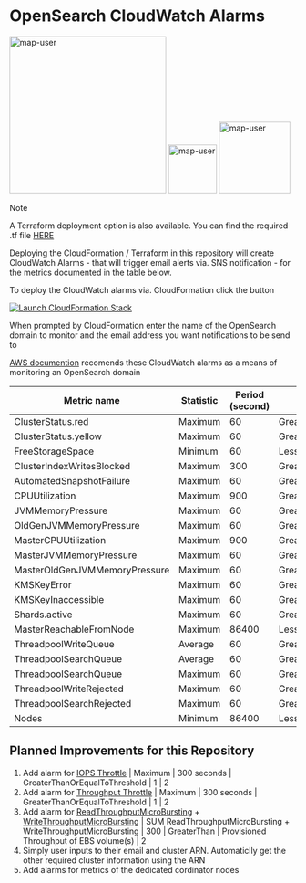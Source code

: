 # OpenSearch CloudWatch Alarms

<img width="275" alt="map-user" src="https://img.shields.io/badge/cloudformation template deployments-781-blue"> <img width="85" alt="map-user" src="https://img.shields.io/badge/views-10222-green"> <img width="125" alt="map-user" src="https://img.shields.io/badge/unique visits-3782-green">

> [!NOTE]
> A Terraform deployment option is also available. You can find the required .tf file [HERE](https://github.com/ev2900/OpenSearch_CloudWatch_Alarms/blob/main/OpenSearch_cloudwatch_alarms.tf)

Deploying the CloudFormation / Terraform in this repository will create CloudWatch Alarms - that will trigger email alerts via. SNS notification - for the metrics documented in the table below.

To deploy the CloudWatch alarms via. CloudFormation click the button

[![Launch CloudFormation Stack](https://sharkech-public.s3.amazonaws.com/misc-public/cloudformation-launch-stack.png)](https://console.aws.amazon.com/cloudformation/home#/stacks/new?stackName=open-search-cloudwatch-alarms&templateURL=https://sharkech-public.s3.amazonaws.com/misc-public/OpenSearch_cloudwatch_alarms.yaml)

When prompted by CloudFormation enter the name of the OpenSearch domain to monitor and the email address you want notifications to be send to

[AWS documention](https://docs.aws.amazon.com/opensearch-service/latest/developerguide/cloudwatch-alarms.html) recomends these CloudWatch alarms as a means of monitoring an OpenSearch domain

| Metric name                    | Statistic | Period (second) | ComparisonOperator            | Threshold | EvaluationPeriods |
|--------------------------------|-----------|-----------------| ------------------------------|-----------|-------------------|
| ClusterStatus.red              | Maximum   | 60              | GreaterThanOrEqualToThreshold | 1         | 1                 |
| ClusterStatus.yellow           | Maximum   | 60              | GreaterThanOrEqualToThreshold | 1         | 5                 |
| FreeStorageSpace               | Minimum   | 60              | LessThanOrEqualToThreshold    | 20480     | 1                 |
| ClusterIndexWritesBlocked      | Maximum   | 300             | GreaterThanOrEqualToThreshold | 1         | 1                 |
| AutomatedSnapshotFailure       | Maximum   | 60              | GreaterThanOrEqualToThreshold | 1         | 1                 |
| CPUUtilization                 | Maximum   | 900             | GreaterThanOrEqualToThreshold | 80        | 3                 |
| JVMMemoryPressure              | Maximum   | 60              | GreaterThanOrEqualToThreshold | 95        | 3                 |
| OldGenJVMMemoryPressure        | Maximum   | 60              | GreaterThanOrEqualToThreshold | 80        | 3                 |
| MasterCPUUtilization           | Maximum   | 900             | GreaterThanOrEqualToThreshold | 50        | 3                 |
| MasterJVMMemoryPressure        | Maximum   | 60              | GreaterThanOrEqualToThreshold | 95        | 3                 |
| MasterOldGenJVMMemoryPressure  | Maximum   | 60              | GreaterThanOrEqualToThreshold | 80        | 3                 |
| KMSKeyError                    | Maximum   | 60              | GreaterThanOrEqualToThreshold | 1         | 1                 |
| KMSKeyInaccessible             | Maximum   | 60              | GreaterThanOrEqualToThreshold | 1         | 1                 |
| Shards.active                  | Maximum   | 60              | GreaterThanOrEqualToThreshold | 30000     | 1                 |
| MasterReachableFromNode        | Maximum   | 86400           | LessThanThreshold             | 1         | 1                 |
| ThreadpoolWriteQueue           | Average   | 60              | GreaterThanOrEqualToThreshold | 100       | 1                 |
| ThreadpoolSearchQueue          | Average   | 60              | GreaterThanOrEqualToThreshold | 500       | 1                 |
| ThreadpoolSearchQueue          | Maximum   | 60              | GreaterThanOrEqualToThreshold | 5000      | 1                 |
| ThreadpoolWriteRejected        | Maximum   | 60              | GreaterThanOrEqualToThreshold | 1         | 1                 |
| ThreadpoolSearchRejected       | Maximum   | 60              | GreaterThanOrEqualToThreshold | 1         | 1                 |
| Nodes                          | Minimum   | 86400           | LessThanThreshold             | 1         | 1                 |

## Planned Improvements  for this Repository
1. Add alarm for [IOPS Throttle](https://docs.aws.amazon.com/opensearch-service/latest/developerguide/managedomains-cloudwatchmetrics.html#managedomains-cloudwatchmetrics-cluster-metrics) | Maximum | 300 seconds | GreaterThanOrEqualToThreshold | 1 | 2
2. Add alarm for [Throughput Throttle](https://docs.aws.amazon.com/opensearch-service/latest/developerguide/managedomains-cloudwatchmetrics.html#managedomains-cloudwatchmetrics-cluster-metrics) | Maximum | 300 seconds | GreaterThanOrEqualToThreshold | 1 | 2
3. Add alarm for [ReadThroughputMicroBursting](https://docs.aws.amazon.com/opensearch-service/latest/developerguide/managedomains-cloudwatchmetrics.html#managedomains-cloudwatchmetrics-master-ebs-metrics) + [WriteThroughputMicroBursting](https://docs.aws.amazon.com/opensearch-service/latest/developerguide/managedomains-cloudwatchmetrics.html#managedomains-cloudwatchmetrics-master-ebs-metrics) | SUM ReadThroughputMicroBursting + WriteThroughputMicroBursting | 300 | GreaterThan | Provisioned Throughput of EBS volume(s) | 2
4. Simply user inputs to their email and cluster ARN. Automaticlly get the other required cluster information using the ARN
5. Add alarms for metrics of the dedicated cordinator nodes
